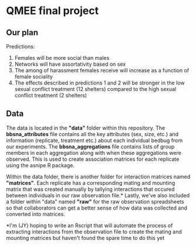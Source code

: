 # QMEE final project
## Our plan

Predictions:
1.	Females will be more social than males 
2.	Networks will have assortativity based on sex
3.	The among of harassment females receive will increase as a function of female sociality
4. The effects described in predictions 1 and 2 will be stronger in the low sexual conflict treatment (12 shelters) compared to the high sexual conflict treatment (2 shelters)

## Data
The data is located in the **"data"** folder within this repository. The **bbsna_attributes** file contains all the key attributes (sex, size, etc.) and information (replicate, treatment etc.) about each individual bedbug from our experiments. The **bbsna_aggregations** file contains lists of group members in each aggregation along with when these aggregations were observed. This is used to create association matrices for each replicate using the asnipe R package. 

Within the data folder, there is another folder for interaction matrices named **"matrices"**. Each replicate has a corresponding mating and mounting matrix that was created manually by tallying interactions that occured between individuals in our raw observation file.* Lastly, we've also included a folder within "data" named **"raw"** for the raw observation spreadsheets so that collaborators can get a better sense of how data was collected and converted into matrices. 

*I'm (JY) hoping to write an Rscript that will automate the process of extracting interactions from the observation file to create the mating and mounting matrices but haven't found the spare time to do this yet
